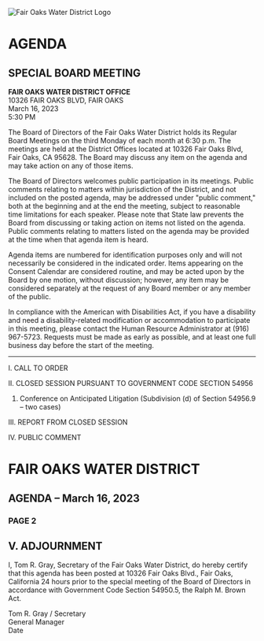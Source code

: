 <!-- Page 1 -->
![Fair Oaks Water District Logo](https://www.fairoakswater.org/images/logo.png)

# AGENDA
## SPECIAL BOARD MEETING

**FAIR OAKS WATER DISTRICT OFFICE**  
10326 FAIR OAKS BLVD, FAIR OAKS  
March 16, 2023  
5:30 PM

The Board of Directors of the Fair Oaks Water District holds its Regular Board Meetings on the third Monday of each month at 6:30 p.m. The meetings are held at the District Offices located at 10326 Fair Oaks Blvd, Fair Oaks, CA 95628. The Board may discuss any item on the agenda and may take action on any of those items.

The Board of Directors welcomes public participation in its meetings. Public comments relating to matters within jurisdiction of the District, and not included on the posted agenda, may be addressed under "public comment," both at the beginning and at the end the meeting, subject to reasonable time limitations for each speaker. Please note that State law prevents the Board from discussing or taking action on items not listed on the agenda. Public comments relating to matters listed on the agenda may be provided at the time when that agenda item is heard.

Agenda items are numbered for identification purposes only and will not necessarily be considered in the indicated order. Items appearing on the Consent Calendar are considered routine, and may be acted upon by the Board by one motion, without discussion; however, any item may be considered separately at the request of any Board member or any member of the public.

In compliance with the American with Disabilities Act, if you have a disability and need a disability-related modification or accommodation to participate in this meeting, please contact the Human Resource Administrator at (916) 967-5723. Requests must be made as early as possible, and at least one full business day before the start of the meeting.

---

I. CALL TO ORDER

II. CLOSED SESSION PURSUANT TO GOVERNMENT CODE SECTION 54956  
1. Conference on Anticipated Litigation (Subdivision (d) of Section 54956.9 – two cases)

III. REPORT FROM CLOSED SESSION

IV. PUBLIC COMMENT
<!-- Page 2 -->
# FAIR OAKS WATER DISTRICT  
## AGENDA – March 16, 2023  
### PAGE 2  

## V. ADJOURNMENT  

I, Tom R. Gray, Secretary of the Fair Oaks Water District, do hereby certify that this agenda has been posted at 10326 Fair Oaks Blvd., Fair Oaks, California 24 hours prior to the special meeting of the Board of Directors in accordance with Government Code Section 54950.5, the Ralph M. Brown Act.  

Tom R. Gray / Secretary  
General Manager  
Date  
